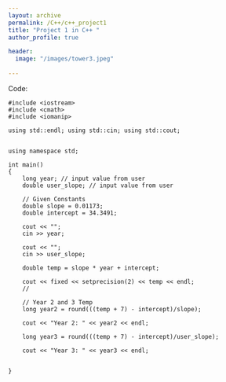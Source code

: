 ```yaml
---
layout: archive
permalink: /C++/c++_project1
title: "Project 1 in C++ "
author_profile: true

header:
  image: "/images/tower3.jpeg"
  
---
```



Code:

    #include <iostream>
    #include <cmath>
    #include <iomanip>

    using std::endl; using std::cin; using std::cout;


    using namespace std;

    int main()
    {
        long year; // input value from user
        double user_slope; // input value from user

        // Given Constants
        double slope = 0.01173;  
        double intercept = 34.3491;

        cout << "";
        cin >> year;

        cout << "";
        cin >> user_slope;

        double temp = slope * year + intercept;

        cout << fixed << setprecision(2) << temp << endl;
        // 

        // Year 2 and 3 Temp
        long year2 = round(((temp + 7) - intercept)/slope);

        cout << "Year 2: " << year2 << endl;

        long year3 = round(((temp + 7) - intercept)/user_slope);

        cout << "Year 3: " << year3 << endl;
        

    }